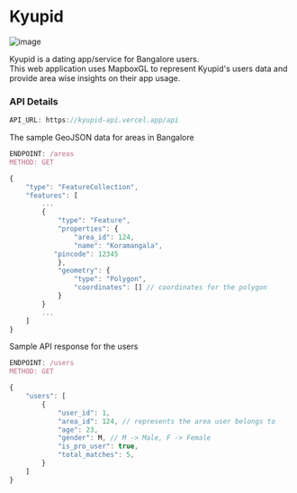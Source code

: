 # Kyupid
![image](https://github.com/monisha16/kyupid/assets/25998193/5677acae-8b33-43fa-9640-25465cef3168)



Kyupid is a dating app/service for Bangalore users. <br/>
This web application uses MapboxGL to represent Kyupid's users data and provide area wise insights on their app usage.
### API Details

```jsx
API_URL: https://kyupid-api.vercel.app/api
```

The sample GeoJSON data for areas in Bangalore

```jsx
ENDPOINT: /areas
METHOD: GET
```

```jsx
{
    "type": "FeatureCollection",
    "features": [
        ...
        {
            "type": "Feature",
            "properties": {
                "area_id": 124,
                "name": "Koramangala",
		   "pincode": 12345
            },
            "geometry": {
                "type": "Polygon",
                "coordinates": [] // coordinates for the polygon
            }
        }
        ...
    ]
}
```

Sample API response for the users

```jsx
ENDPOINT: /users
METHOD: GET
```

```jsx
{
    "users": [
        {
            "user_id": 1,
            "area_id": 124, // represents the area user belongs to
            "age": 23,
            "gender": M, // M -> Male, F -> Female
            "is_pro_user": true,
            "total_matches": 5,
        }
    ]
}
```

